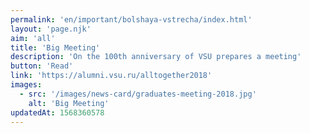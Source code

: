 ```yaml
---
permalink: 'en/important/bolshaya-vstrecha/index.html'
layout: 'page.njk'
aim: 'all'
title: 'Big Meeting'
description: 'On the 100th anniversary of VSU prepares a meeting'
button: 'Read'
link: 'https://alumni.vsu.ru/alltogether2018'
images:
  - src: '/images/news-card/graduates-meeting-2018.jpg'
    alt: 'Big Meeting'
updatedAt: 1568360578
---
```


